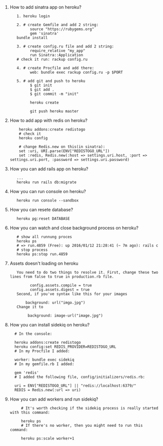 1. How to add sinatra app on heroku?
  
          1. heroku login
          
          2. # create Gemfile and add 2 string:
                source "https://rubygems.org"
                gem 'sinatra'
          bundle install
          
          3. # create config.ru file and add 2 string:
                require_relative "my_app"
                run Sinatra::Application
          # check it run: rackup config.ru
          
          4. # create Procfile and add there:
                web: bundle exec rackup config.ru -p $PORT
                
          5. # add git and push to heroku 
                $ git init
                $ git add .
                $ git commit -m "init"
                
                heroku create
                
                git push heroku master
                
2. How to add app with redis on heroku?
           
           heroku addons:create redistogo
           # check it
           heroku config
           
           # change Redis.new on this(in sinatra):
           set :uri, URI.parse(ENV["REDISTOGO_URL"])
           set :redis, Redis.new(:host => settings.uri.host, :port => settings.uri.port, :password => settings.uri.password)
           
3. How you can add rails app on heroku?
        
          ...
          heroku run rails db:migrate
4. How you can run console on heroku?
  
          heroku run console --sandbox
5. How you can resete database?
          
          heroku pg:reset DATABASE
6. How you can watch and close background process on heroku?
          
          # show all runnung proces
          heroku ps
          # => run.4859 (Free): up 2016/01/12 21:28:41 (~ 7m ago): rails c
          # stop process
          heroku ps:stop run.4859
7. Assets doesn't loading on heroku 
          
          You need to do two things to resolve it. First, change these two lines from false to true in production.rb file.

                config.assets.compile = true
                config.assets.digest = true
          Second, if you've syntax like this for your images

              background: url("imgo.jpg") 
          Change it to

               background: image-url("image.jpg")
 8. How you can install sidekiq on heroku?
          
          # In the console:

          heroku addons:create redistogo
          heroku config:set REDIS_PROVIDER=REDISTOGO_URL
          # In my Procfile I added:

          worker: bundle exec sidekiq
          # In my gemfile.rb I added:

          gem 'redis'
          # I added the following file, config/initializers/redis.rb:

          uri = ENV["REDISTOGO_URL"] || "redis://localhost:6379/"
          REDIS = Redis.new(:url => uri)
          
9. How you can add workers and run sidekiq?
          
            # It's worth checking if the sidekiq process is really started with this command:

            heroku ps
            # If there's no worker, then you might need to run this command:

            heroku ps:scale worker+1

